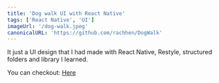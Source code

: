 ```yaml
---
title: 'Dog walk UI with React Native'
tags: ['React Native', 'UI']
imageUrl: '/dog-walk.jpeg'
canonicalURL: 'https://github.com/rachhen/DogWalk'
---
```


It just a UI design that I had made with React Native, Restyle, structured folders and library I learned.

You can checkout: [Here](https://github.com/rachhen/DogWalk)
